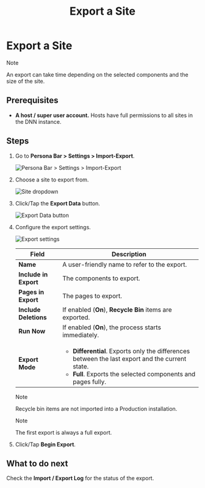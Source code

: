 ﻿---
uid: export-site
topic: export-site
locale: en
title: Export a Site
dnneditions: DNN Platform,Evoq Content,Evoq Engage
dnnversion: 09.02.00
parent-topic: administrators-import-export-overview
related-topics: transfer-an-export-package,import-site
---

# Export a Site

> [!Note]
> An export can take time depending on the selected components and the size of the site.

## Prerequisites

*   **A host / super user account.** Hosts have full permissions to all sites in the DNN instance.

## Steps

1.  Go to **Persona Bar \> Settings \> Import-Export**.
    
    ![Persona Bar > Settings > Import-Export](/images/scr-pbar-host-Settings-E91.png)
    
2.  Choose a site to export from.
    
      
    
    ![Site dropdown](/images/scr-Settings-ImportExport-ChooseSite-E91.png)
    
      
    
3.  Click/Tap the **Export Data** button.
    
      
    
    ![Export Data button](/images/scr-Settings-ImportExport-ExportData-button-E91.png)
    
      
    
4.  Configure the export settings.
    
      
    
    ![Export settings](/images/scr-Settings-ImportExport-ExportData-E91.png)
    
      
    
    |**Field**|**Description**|
    |---|---|
    |**Name**|A user-friendly name to refer to the export.|
    |**Include in Export**|The components to export.|
    |**Pages in Export**|The pages to export.|
    |**Include Deletions**|If enabled (**On**), **Recycle Bin** items are exported.
    |**Run Now**|If enabled (**On**), the process starts immediately.|
    |**Export Mode**|<ul><li>**Differential**. Exports only the differences between the last export and the current state.</li><li>**Full**. Exports the selected components and pages fully.|
        
    > [!Note]
    > Recycle bin items are not imported into a Production installation.

    > [!Note]
    > The first export is always a full export.

5.  Click/Tap **Begin Export**.

## What to do next

Check the **Import / Export Log** for the status of the export.
